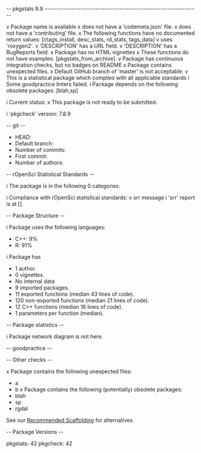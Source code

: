 
-- pkgstats 9.9 ----------------------------------------------------------------

v Package name is available
x does not have a 'codemeta.json' file.
x does not have a 'contributing' file.
x The following functions have no documented return values: [ctags_install, desc_stats, rd_stats, tags_data]
v uses 'roxygen2'.
v 'DESCRIPTION' has a URL field.
v 'DESCRIPTION' has a BugReports field.
x Package has no HTML vignettes
x These functions do not have examples: [pkgstats_from_archive].
v Package has continuous integration checks, but no badges on README
x Package contains unexpected files.
x Default GitHub branch of 'master' is not acceptable.
v This is a statistical package which complies with all applicable standards
i Some goodpractice linters failed.
i Package depends on the following obsolete packages: [blah,sp]

i Current status:
x This package is not ready to be submitted.

i 'pkgcheck' version: 7.8.9


-- git --

* HEAD:
* Default branch:
* Number of commits:
* First commit:
* Number of authors:


-- rOpenSci Statistical Standards --

i The package is in the following 0 categories:

i Compliance with rOpenSci statistical standards:
v srr message
i 'srr' report is at [].


-- Package Structure --

i Package uses the following languages:
* C++: 9%
* R: 91%

i Package has
* 1 author.
* 0 vignettes.
* No internal data
* 9 imported packages.
* 11 exported functions (median 43 lines of code).
* 120 non-exported functions (median 21 lines of code).
* 12 C++ functions (median 16 lines of code).
* 1 parameters per function (median).

-- Package statistics --


i Package network diagram is not here.


-- goodpractice --

-- Other checks --

x Package contains the following unexpected files:
  * a
  * b
x Package contains the following (potentially) obsolete packages:
  * blah
  * sp
  * rgdal

See our [Recommended
Scaffolding](https://devguide.ropensci.org/building.html?q=scaffol#recommended-scaffolding)
for alternatives.

-- Package Versions --

  pkgstats: 42
  pkgcheck: 42
